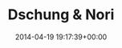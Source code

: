 ---
title:		"Dschung & Nori"
type:		"photos"
mediatype:		"upload"
location:		"Berlin, Germany"
date:		"2014-04-19 19:17:39+00:00"
album:		"people"
filename:		"dschung-nori.md"
series:		"unicorns"
cl_public_id:		"people/dschung-nori"
cl_version:		1497005420
format:		"tiff"
bytes:		6304396
width:		2560
height:		1440
colours:
- "#C8D26F"
- "#C2A086"
- "#B2C867"
- "#222927"
- "#826C4B"
- "#0A100A"
- "#D6C1AB"
- "#C3A981"
- "#0F1715"
- "#757B39"
- "#8F7158"
- "#6A7B38"
- "#39311D"
- "#C5BF72"
- "#2D3219"
- "#6A890A"
- "#888449"
- "#1B2528"
- "#32332B"
- "#A8BC11"
- "#020701"
exposure_mode:		"Auto"
program:		"Program AE"
aperture:		"4.5"
focal_length:		"116.0 mm"
iso:		"640"
shutter_speed:		"1/80"
metering:		"Multi-segment"
flash:		"Off, Did not fire"
white_balance:		"Custom"
colour_temp:		"5600"
has_crop:		"false"
orientation:		"Horizontal (normal)"
camera_model:		"NIKON D800"
lens_info:		"70-200mm f/2.8"
artist:		"No artist info"
x_resolution:		"300"
y_resolution:		"300"
---
